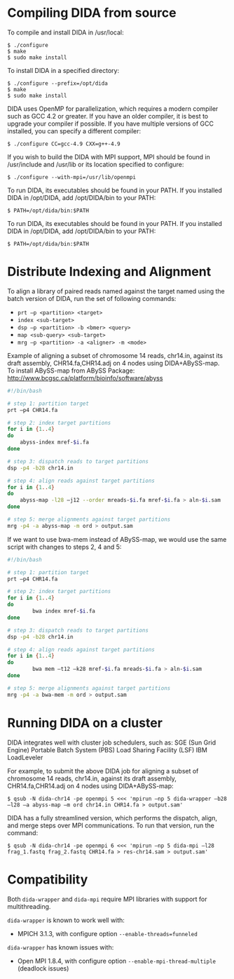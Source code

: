 # Compiling DIDA from source

To compile and install DIDA in /usr/local:

```
$ ./configure
$ make 
$ sudo make install 
```

To install DIDA in a specified directory:

```
$ ./configure --prefix=/opt/dida
$ make 
$ sudo make install 
```

DIDA uses OpenMP for parallelization, which requires a modern compiler such as GCC 4.2 or greater. If you have an older compiler, it is best to upgrade your compiler if possible. If you have multiple versions of GCC installed, you can specify a different compiler:

```
$ ./configure CC=gcc-4.9 CXX=g++-4.9 
```

If you wish to build the DIDA with MPI support, MPI should be found in /usr/include and /usr/lib or its location specified to configure:

```
$ ./configure --with-mpi=/usr/lib/openmpi 
```

To run DIDA, its executables should be found in your PATH. If you installed DIDA in /opt/DIDA, add /opt/DIDA/bin to your PATH:

```
$ PATH=/opt/dida/bin:$PATH
```

To run DIDA, its executables should be found in your PATH. If you installed DIDA in /opt/DIDA, add /opt/DIDA/bin to your PATH:

```
$ PATH=/opt/dida/bin:$PATH
```

# Distribute Indexing and Alignment 

To align a library of paired reads named <query> against the target named <target> using the batch version of DIDA, run the set of following commands:

* `prt –p <partition> <target>`
* `index <sub-target>`
* `dsp –p <partition> -b <bmer> <query>`
* `map <sub-query> <sub-target>`
* `mrg –p <partition> -a <aligner> -m <mode>`

Example of aligning a subset of chromosome 14 reads, chr14.in, against its draft assembly, CHR14.fa,CHR14.adj on 4 nodes using DIDA+ABySS-map. To install ABySS-map from ABySS Package:	http://www.bcgsc.ca/platform/bioinfo/software/abyss 

```bash
#!/bin/bash

# step 1: partition target
prt –p4 CHR14.fa

# step 2: index target partitions
for i in {1..4}
do
	abyss-index mref-$i.fa
done

# step 3: dispatch reads to target partitions
dsp -p4 -b28 chr14.in

# step 4: align reads against target partitions
for i in {1..4}
do
	abyss-map -l28 –j12 --order mreads-$i.fa mref-$i.fa > aln-$i.sam
done

# step 5: merge alignments against target partitions
mrg -p4 -a abyss-map -m ord > output.sam
```


If we want to use bwa-mem instead of ABySS-map, we would use the same script with changes to steps 2, 4 and 5:

```bash
#!/bin/bash

# step 1: partition target
prt –p4 CHR14.fa

# step 2: index target partitions
for i in {1..4}
do
		bwa index mref-$i.fa
done

# step 3: dispatch reads to target partitions
dsp -p4 -b28 chr14.in

# step 4: align reads against target partitions
for i in {1..4}
do
		bwa mem –t12 –k28 mref-$i.fa mreads-$i.fa > aln-$i.sam
done

# step 5: merge alignments against target partitions
mrg -p4 -a bwa-mem -m ord > output.sam
```

# Running DIDA on a cluster

DIDA integrates well with cluster job schedulers, such as:
	SGE (Sun Grid Engine)
	Portable Batch System (PBS)
	Load Sharing Facility (LSF)
	IBM LoadLeveler

For example, to submit the above DIDA job for aligning a subset of chromosome 14 reads, chr14.in, against its draft assembly, CHR14.fa,CHR14.adj on 4 nodes using DIDA+ABySS-map:

```
$ qsub -N dida-chr14 -pe openmpi 5 <<< 'mpirun –np 5 dida-wrapper –b28 –l28 –a abyss-map –m ord chr14.in CHR14.fa > output.sam'
```

DIDA has a fully streamlined version, which performs the dispatch, align, and merge steps over MPI communications. To run that version, run the command:

```
$ qsub -N dida-chr14 -pe openmpi 6 <<< 'mpirun –np 5 dida-mpi –l28 frag_1.fastq frag_2.fastq CHR14.fa > res-chr14.sam > output.sam'
```

# Compatibility

Both `dida-wrapper` and `dida-mpi` require MPI libraries with support for multithreading.

`dida-wrapper` is known to work well with:

* MPICH 3.1.3, with configure option `--enable-threads=funneled`

`dida-wrapper` has known issues with:

* Open MPI 1.8.4, with configure option `--enable-mpi-thread-multiple` (deadlock issues)
